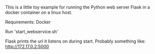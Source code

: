 This is a little toy example for running the Python web server Flask in a docker container on a linux host.

Requirements: Docker

Run 'start_webservice.sh'

Flask prints the url it listens on during start.
Probably something like: http://172.17.0.2:5000

